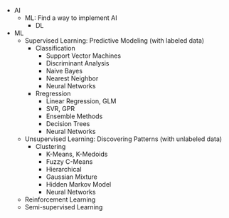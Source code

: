 - AI
    - ML: Find a way to implement AI
        - DL
- ML
    - Supervised Learning: Predictive Modeling (with labeled data)
        - Classification
            - Support Vector Machines
            - Discriminant Analysis
            - Naive Bayes
            - Nearest Neighbor
            - Neural Networks
        - Rregression
            - Linear Regression, GLM
            - SVR, GPR
            - Ensemble Methods
            - Decision Trees
            - Neural Networks
    - Unsupervised Learning: Discovering Patterns (with unlabeled data)
        - Clustering
            - K-Means, K-Medoids
            - Fuzzy C-Means
            - Hierarchical
            - Gaussian Mixture
            - Hidden Markov Model
            - Neural Networks
    - Reinforcement Learning
    - Semi-supervised Learning
